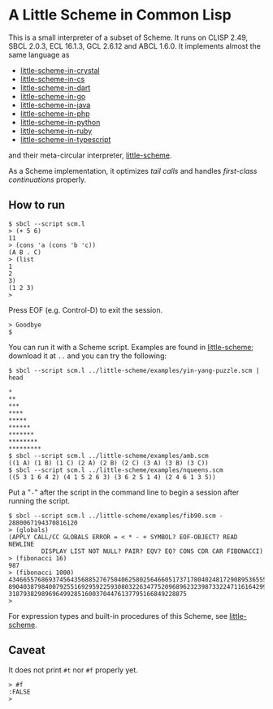 # A Little Scheme in Common Lisp

This is a small interpreter of a subset of Scheme.
It runs on CLISP 2.49, SBCL 2.0.3, ECL 16.1.3, GCL 2.6.12 and ABCL 1.6.0.
It implements almost the same language as

- [little-scheme-in-crystal](https://github.com/nukata/little-scheme-in-crystal)
- [little-scheme-in-cs](https://github.com/nukata/little-scheme-in-cs)
- [little-scheme-in-dart](https://github.com/nukata/little-scheme-in-dart)
- [little-scheme-in-go](https://github.com/nukata/little-scheme-in-go)
- [little-scheme-in-java](https://github.com/nukata/little-scheme-in-java)
- [little-scheme-in-php](https://github.com/nukata/little-scheme-in-php)
- [little-scheme-in-python](https://github.com/nukata/little-scheme-in-python)
- [little-scheme-in-ruby](https://github.com/nukata/little-scheme-in-ruby)
- [little-scheme-in-typescript](https://github.com/nukata/little-scheme-in-typescript)

and their meta-circular interpreter, 
[little-scheme](https://github.com/nukata/little-scheme).

As a Scheme implementation, 
it optimizes _tail calls_ and handles _first-class continuations_ properly.

## How to run

```
$ sbcl --script scm.l
> (+ 5 6)
11
> (cons 'a (cons 'b 'c))
(A B . C)
> (list
1
2
3)
(1 2 3)
> 
```

Press EOF (e.g. Control-D) to exit the session.

```
> Goodbye
$ 
```

You can run it with a Scheme script.
Examples are found in 
[little-scheme](https://github.com/nukata/little-scheme);
download it at `..` and you can try the following:

```
$ sbcl --script scm.l ../little-scheme/examples/yin-yang-puzzle.scm | head

*
**
***
****
*****
******
*******
********
*********
$ sbcl --script scm.l ../little-scheme/examples/amb.scm
((1 A) (1 B) (1 C) (2 A) (2 B) (2 C) (3 A) (3 B) (3 C))
$ sbcl --script scm.l ../little-scheme/examples/nqueens.scm
((5 3 1 6 4 2) (4 1 5 2 6 3) (3 6 2 5 1 4) (2 4 6 1 3 5))
```

Put a "`-`" after the script in the command line to begin a session 
after running the script.

```
$ sbcl --script scm.l ../little-scheme/examples/fib90.scm -
2880067194370816120
> (globals)
(APPLY CALL/CC GLOBALS ERROR = < * - + SYMBOL? EOF-OBJECT? READ NEWLINE
         DISPLAY LIST NOT NULL? PAIR? EQV? EQ? CONS CDR CAR FIBONACCI)
> (fibonacci 16)
987
> (fibonacci 1000)
43466557686937456435688527675040625802564660517371780402481729089536555417949051
89040387984007925516929592259308032263477520968962323987332247116164299644090653
3187938298969649928516003704476137795166849228875
> 
```

For expression types and built-in procedures of this Scheme, see
[little-scheme](https://github.com/nukata/little-scheme).


## Caveat

It does not print `#t` nor `#f` properly yet.

```
> #f
:FALSE
> 
```
